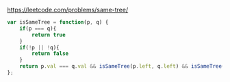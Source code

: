 https://leetcode.com/problems/same-tree/
```js
var isSameTree = function(p, q) {
    if(p === q){
        return true
    }
    if(!p || !q){
        return false
    }
    return p.val === q.val && isSameTree(p.left, q.left) && isSameTree(p.right, q.right) 
};
```
